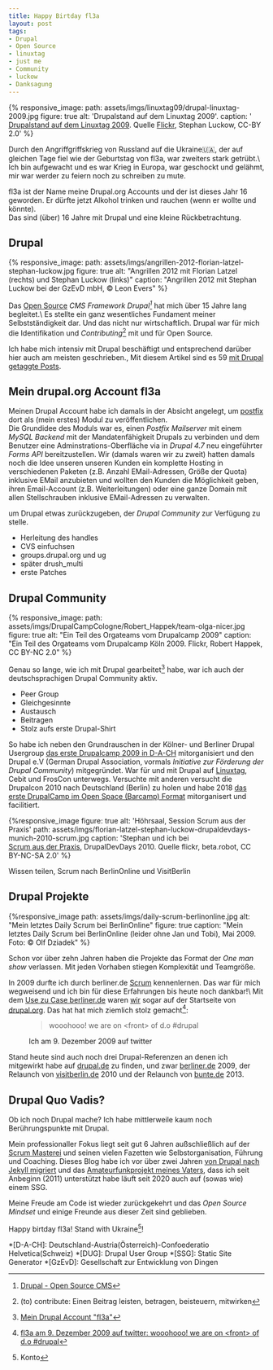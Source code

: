 ```yaml
---
title: Happy Birtday fl3a
layout: post
tags:
- Drupal
- Open Source
- linuxtag
- just me
- Community
- luckow
- Danksagung
---
```

{% responsive_image: path: assets/imgs/linuxtag09/drupal-linuxtag-2009.jpg figure: true
alt: 'Drupalstand auf dem Linuxtag 2009'.
caption: '<a href="/2009/07/04/drupallinuxtag09-open-source-drupal-linux-und-ballons.html">
Drupalstand auf dem Linuxtag 2009</a>. 
Quelle <a href="https://www.flickr.com/photos/stephan_luckow/3672844455/in/album-72157620601709753/">Flickr</a>, 
Stephan Luckow, CC-BY 2.0' %}

Durch den Angriffgriffskrieg von Russland auf die Ukraine🇺🇦,
der auf gleichen Tage fiel 
wie der Geburtstag von fl3a, war zweiters stark getrübt.\\
Ich bin aufgewacht und es war Krieg in Europa, 
war geschockt und gelähmt, 
mir war werder zu feiern noch zu schreiben zu mute. 

fl3a ist der Name meine Drupal.org Accounts und der ist dieses Jahr 16 geworden. 
Er dürfte jetzt Alkohol trinken und rauchen (wenn er wollte und könnte).   
Das sind (über) 16 Jahre mit Drupal und eine kleine Rückbetrachtung.<!--break-->

## Drupal

{% responsive_image: 
path: assets/imgs/angrillen-2012-florian-latzel-stephan-luckow.jpg figure: true
alt: "Angrillen 2012 mit Florian Latzel (rechts) und Stephan Luckow (links)"
caption: "Angrillen 2012 mit Stephan Luckow bei der GzEvD mbH, &copy; Leon Evers" %}

Das [Open Source](/tags/open-source/) *CMS Framework Drupal[^drupal]*
hat mich über 15 Jahre lang begleitet.\\
Es stellte ein ganz wesentliches Fundament meiner Selbstständigkeit dar.
Und das nicht nur wirtschaftlich.
Drupal war für mich die Identifikation und _Contributing_[^contrib] mit und für Open Source.

Ich habe mich intensiv mit Drupal beschäftigt 
und entsprechend darüber hier auch am meisten geschrieben.,
Mit diesem Artikel sind es 59 [mit Drupal getaggte Posts](/tags/drupal/index.html).

## Mein drupal.org Account fl3a

Meinen Drupal Account habe ich damals in der Absicht angelegt, 
um [postfix](https://www.drupal.org/sandbox/fl3a/1954518) 
dort als (mein erstes) Modul zu veröffentlichen.  
Die Grundidee des Moduls war es, 
einen *Postfix Mailserver* mit einem *MySQL Backend* 
mit der Mandatenfähigkeit Drupals zu verbinden
und dem Benutzer eine Adminstrations-Oberfläche 
via in *Drupal 4.7* neu eingeführter *Forms API* bereitzustellen. 
Wir (damals waren wir zu zweit) hatten damals noch die Idee unseren 
unseren Kunden ein komplette Hosting in verschiedenen Paketen
(z.B. Anzahl EMail-Adressen, Größe der Quota) 
inklusive EMail anzubieten und wollten den Kunden die Möglichkeit geben,
ihren Email-Account (z.B. Weiterleitungen) 
oder eine ganze Domain mit allen Stellschrauben inklusive EMail-Adressen zu verwalten.



um Drupal etwas zurückzugeben, 
der *Drupal Community* zur Verfügung zu stelle.

- Herleitung des handles
- CVS einfuchsen
- groups.drupal.org und ug
- später drush_multi
- erste Patches

## Drupal Community

{% responsive_image:  path: assets/imgs/DrupalCampCologne/Robert_Happek/team-olga-nicer.jpg
figure: true alt: "Ein Teil des Orgateams vom Drupalcamp 2009" 
caption: "Ein Teil des Orgateams vom Drupalcamp Köln 2009. Flickr, Robert Happek, CC BY-NC 2.0" %}

Genau so lange, wie ich mit Drupal gearbeitet[^fl3a] habe,
war ich auch der deutschsprachigen Drupal Community aktiv.

- Peer Group
- Gleichgesinnte
- Austausch
- Beitragen
- Stolz aufs erste Drupal-Shirt

So habe ich neben den Grundrauschen in der Kölner- und Berliner Drupal Usergroup
[das erste Drupalcamp 2009 in D-A-CH](/blogs/floh/2009/01/23/drupal-drupal-drupalcampde-koeln-so-wars.html) mitorganisiert
und  den Drupal e.V (German Drupal Association, vormals *Initiative zur Förderung der Drupal Community*) mitgegründet.
War für und mit Drupal auf [Linuxtag](/tags/linuxtag/index.html),
Cebit und FrosCon unterwegs.
Versuchte mit anderen versucht die Drupalcon 2010 nach Deutschland (Berlin) zu holen
und habe 2018 [das erste DrupalCamp im Open Space (Barcamp) Format](
/2018/03/27/ein-experiment-drupalcamp-ruhr-goes-barcamp.html) 
mitorganisert und facilitiert.


{%responsive_image figure: true alt: 'Höhrsaal, Session Scrum aus der Praxis' 
path: assets/imgs/florian-latzel-stephan-luckow-drupaldevdays-munich-2010-scrum.jpg
caption: 'Stephan und ich bei  
<a href="/2010/05/12/scrum-aus-der-praxis-drupaldevdays-2010.html">Scrum aus der Praxis</a>, 
DrupalDevDays 2010. Quelle flickr, beta.robot, CC BY-NC-SA 2.0' %}

Wissen teilen, Scrum nach BerlinOnline und VisitBerlin

## Drupal Projekte

{%responsive_image path: assets/imgs/daily-scrum-berlinonline.jpg
alt: "Mein letztes Daily Scrum bei BerlinOnline" figure: true
caption: "Mein letztes Daily Scrum bei BerlinOnline (leider ohne Jan und Tobi), Mai 2009. Foto: &copy; Olf Dziadek" %}

Schon vor über zehn Jahren haben die Projekte das Format der *One man show* verlassen.
Mit jeden Vorhaben stiegen Komplexität und Teamgröße.

In 2009 durfte ich durch berliner.de [Scrum](/tags/scrum/) kennenlernen.
Das war für mich wegweisend 
und ich bin für diese Erfahrungen bis heute noch dankbar!\\
Mit dem [Use zu Case berliner.de](https://www.drupal.org/forum/general/show-off-your-drupal-site/2009-12-09/berlinerde-%E2%80%93-a-portal-focused-on-berlin-developed)
waren [wir](/my-last-daily-scrum-at-berlinonline.html) sogar auf der Startseite von [drupal.org](https://drupal.org).
Das hat hat mich ziemlich stolz gemacht[^front]:
<figure>
  <blockquote>wooohooo! we are on &lt;front&gt; of d.o #drupal</blockquote>
  <figcaption>Ich am 9. Dezember 2009 auf twitter</figcaption>
</figure>

Stand heute sind auch noch drei Drupal-Referenzen an denen ich mitgewirkt habe
auf [drupal.de](https://drupal.de) zu finden, und zwar [berliner.de](https://berliner.de) 2009,
der Relaunch von [visitberlin.de](https://visitberlin.de) 2010
und der Relaunch von [bunte.de](http://bunte.de) 2013.

## Drupal Quo Vadis?

Ob ich noch Drupal mache?
Ich habe mittlerweile kaum noch Berührungspunkte mit Drupal.

Mein professionaller Fokus liegt seit gut 6 Jahren außschließlich auf der [Scrum Masterei](/tags/scrum/)
und seinen vielen Fazetten wie Selbstorganisation, Führung und Coaching.
Dieses Blog habe ich vor über zwei Jahren
[von Drupal nach Jekyll migriert](/2019/11/09/von-drupal-nach-jekyll.html)
und das [Amateurfunkprojekt meines Vaters](https://dl6gl.de),
dass ich seit Anbeginn (2011) unterstützt habe läuft seit 2020 auch auf (sowas wie) einem SSG.

Meine Freude am Code ist wieder zurückgekehrt
und das *Open Source Mindset* 
und einige Freunde aus dieser Zeit sind geblieben.  

Happy birtday fl3a! Stand with Ukraine[^spende]!

[^front]: [fl3a am 9. Dezember 2009 auf twitter: wooohooo! we are on \<front\> of d.o #drupal](https://twitter.com/fl3a/status/6501196646)
[^drupal]: [Drupal - Open Source CMS](https://www.drupal.org/)
[^fl3a]: [Mein Drupal Account "fl3a"](https://www.drupal.org/u/fl3a)
[^agile]: [Agile Community: Liste von Scrum- und New-Work-Meetups in Köln und NRW](/agile-meetups-events-koeln-nrw.html)
[^contrib]: (to) contribute: Einen Beitrag leisten, betragen, beisteuern, mitwirken
[^spende]: Konto

*[D-A-CH]: Deutschland-Austria(Österreich)-Confoederatio Helvetica(Schweiz)
*[DUG]: Drupal User Group
*[SSG]: Static Site Generator
*[GzEvD]: Gesellschaft zur Entwicklung von Dingen
 
